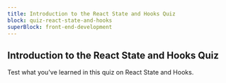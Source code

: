 ```yaml
---
title: Introduction to the React State and Hooks Quiz
block: quiz-react-state-and-hooks
superBlock: front-end-development
---
```


## Introduction to the React State and Hooks Quiz

Test what you've learned in this quiz on React State and Hooks.
